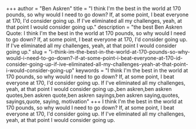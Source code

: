 +++
author = "Ben Askren"
title = "I think I'm the best in the world at 170 pounds, so why would I need to go down? If, at some point, I beat everyone at 170, I'd consider going up. If I've eliminated all my challenges, yeah, at that point I would consider going up."
description = "the best Ben Askren Quote: I think I'm the best in the world at 170 pounds, so why would I need to go down? If, at some point, I beat everyone at 170, I'd consider going up. If I've eliminated all my challenges, yeah, at that point I would consider going up."
slug = "i-think-im-the-best-in-the-world-at-170-pounds-so-why-would-i-need-to-go-down?-if-at-some-point-i-beat-everyone-at-170-id-consider-going-up-if-ive-eliminated-all-my-challenges-yeah-at-that-point-i-would-consider-going-up"
keywords = "I think I'm the best in the world at 170 pounds, so why would I need to go down? If, at some point, I beat everyone at 170, I'd consider going up. If I've eliminated all my challenges, yeah, at that point I would consider going up.,ben askren,ben askren quotes,ben askren quote,ben askren sayings,ben askren saying,quotes, sayings,quote, saying, motivation"
+++
I think I'm the best in the world at 170 pounds, so why would I need to go down? If, at some point, I beat everyone at 170, I'd consider going up. If I've eliminated all my challenges, yeah, at that point I would consider going up.
